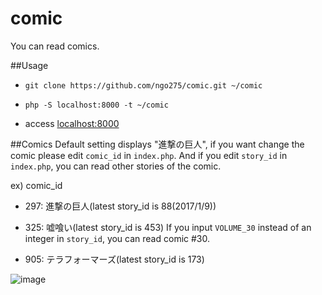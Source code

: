 # comic
You can read comics.

##Usage
- `git clone https://github.com/ngo275/comic.git ~/comic`

- `php -S localhost:8000 -t ~/comic`

- access [localhost:8000](http://localhost:8000)

##Comics
Default setting displays "進撃の巨人", if you want change the comic please edit `comic_id` in `index.php`.
And if you edit `story_id` in `index.php`, you can read other stories of the comic. 

ex) comic_id

- 297: 進撃の巨人(latest story_id is 88(2017/1/9))

- 325: 嘘喰い(latest story_id is 453)  If you input `VOLUME_30` instead of an integer in `story_id`, you can read comic #30.

- 905: テラフォーマーズ(latest story_id is 173)


![image](https://s3-ap-northeast-1.amazonaws.com/ngo275.asset/Pic/comicimage.png)

